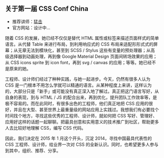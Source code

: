 ## 关于第一届 CSS Conf China

- 推荐讲师：[猛击](https://github.com/css-conf/1/issues)
- 官方网站：设计中...

随着 CSS 的发展，她已经不仅仅是替代 HTML 属性或标签来描述页面样式的简单语言。从代替 Table 来进行布局，到利用响应式的 CSS 布局来适配形形式式的屏幕；从无章无法到模块化，甚至到 SCSS / Stylus 这些有变量的预处理器；从高级选择器到动画处理，再到像 Google Material Design 页面间转场效果的应用；从 CSS icons sprite 到 icon font，再到 svg / canvas 的应用；等等。她已经不是原来的她。

工程师、设计师们经过了种种实践，与她一起进步。今天，仍然有很多人认为 CSS 是一门根本不用怎么学就可以精通的语言。从某种程度上来讲，这样认为的，大部分只是「新手」或可能没有真正深入地了解过。真正把这门语言写好，从自身的表现，到与 HTML / JS 的配合出来，再到优化，提升团队工作效率等，是极不容易的。而在此同时，有很多出色的工程师，他们真正地把 CSS 应用的很好，并且在大型、甚至世界上最重量级的网站应用上实践过。我想我们有必要找个时间找个地方，寻找这些优秀的工程师、设计师，就如何把 CSS 写好、管理好、应用好这样的话题一起聊聊。把最具创意和实用意义的技术推广到社区，帮助更多人去比较好地理解 CSS，编写 CSS 代码。

因此，我们决定在 2015 年 1 月这个开头，沉淀 2014，寻找中国最具代表性的 CSS 工程师、设计师，给业界一次对 CSS 的全新认识。同时，也希望更多人参与到其中，组织、推荐、分享。
